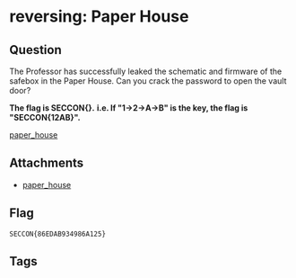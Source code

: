 # reversing: Paper House
## Question
The Professor has successfully leaked the schematic and firmware of the safebox in the Paper House.
Can you crack the password to open the vault door?

**The flag is SECCON{<keys to enter in uppercase>}.**
**i.e. If "1->2->A->B" is the key, the flag is "SECCON{12AB}".**

[paper_house](files)

## Attachments
- [paper_house](files)

## Flag
```
SECCON{86EDAB934986A125}
```


## Tags

    
